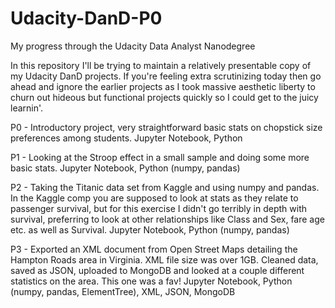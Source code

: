 # Udacity-DanD-P0
My progress through the Udacity Data Analyst Nanodegree

In this repository I'll be trying to maintain a relatively presentable copy of my Udacity DanD projects. If you're feeling extra 
scrutinizing today then go ahead and ignore the earlier projects as I took massive aesthetic liberty to churn out hideous but functional
projects quickly so I could get to the juicy learnin'.

P0 - Introductory project, very straightforward basic stats on chopstick size preferences among students. 
Jupyter Notebook, Python

P1 - Looking at the Stroop effect in a small sample and doing some more basic stats. 
Jupyter Notebook, Python (numpy, pandas)

P2 - Taking the Titanic data set from Kaggle and using numpy and pandas. In the Kaggle comp you are supposed to look at stats as
they relate to passenger survival, but for this exercise I didn't go terribly in depth with survival, preferring to look at other
relationships like Class and Sex, fare age etc. as well as Survival. 
Jupyter Notebook, Python (numpy, pandas)

P3 - Exported an XML document from Open Street Maps detailing the Hampton Roads area in Virginia. XML file size was over 1GB. Cleaned data, saved as JSON, uploaded to MongoDB and looked at a couple different statistics on the area. This one was a fav! 
Jupyter Notebook, Python (numpy, pandas, ElementTree), XML, JSON, MongoDB
